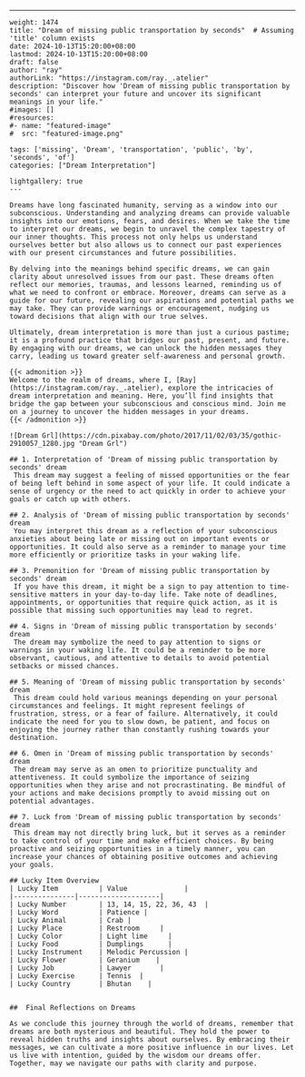 ---
    weight: 1474
    title: "Dream of missing public transportation by seconds"  # Assuming 'title' column exists
    date: 2024-10-13T15:20:00+08:00
    lastmod: 2024-10-13T15:20:00+08:00
    draft: false
    author: "ray"
    authorLink: "https://instagram.com/ray._.atelier"
    description: "Discover how 'Dream of missing public transportation by seconds' can interpret your future and uncover its significant meanings in your life."
    #images: []
    #resources:
    #- name: "featured-image"
    #  src: "featured-image.png"
    
    tags: ['missing', 'Dream', 'transportation', 'public', 'by', 'seconds', 'of']
    categories: ["Dream Interpretation"]
    
    lightgallery: true
    ---
    
    Dreams have long fascinated humanity, serving as a window into our subconscious. Understanding and analyzing dreams can provide valuable insights into our emotions, fears, and desires. When we take the time to interpret our dreams, we begin to unravel the complex tapestry of our inner thoughts. This process not only helps us understand ourselves better but also allows us to connect our past experiences with our present circumstances and future possibilities.
    
    By delving into the meanings behind specific dreams, we can gain clarity about unresolved issues from our past. These dreams often reflect our memories, traumas, and lessons learned, reminding us of what we need to confront or embrace. Moreover, dreams can serve as a guide for our future, revealing our aspirations and potential paths we may take. They can provide warnings or encouragement, nudging us toward decisions that align with our true selves.
    
    Ultimately, dream interpretation is more than just a curious pastime; it is a profound practice that bridges our past, present, and future. By engaging with our dreams, we can unlock the hidden messages they carry, leading us toward greater self-awareness and personal growth.
    
    {{< admonition >}}
    Welcome to the realm of dreams, where I, [Ray](https://instagram.com/ray._.atelier), explore the intricacies of dream interpretation and meaning. Here, you’ll find insights that bridge the gap between your subconscious and conscious mind. Join me on a journey to uncover the hidden messages in your dreams.
    {{< /admonition >}}
    
    ![Dream Grl](https://cdn.pixabay.com/photo/2017/11/02/03/35/gothic-2910057_1280.jpg "Dream Grl")
    
    ## 1. Interpretation of 'Dream of missing public transportation by seconds' dream
     This dream may suggest a feeling of missed opportunities or the fear of being left behind in some aspect of your life. It could indicate a sense of urgency or the need to act quickly in order to achieve your goals or catch up with others.
    
    ## 2. Analysis of 'Dream of missing public transportation by seconds' dream
     You may interpret this dream as a reflection of your subconscious anxieties about being late or missing out on important events or opportunities. It could also serve as a reminder to manage your time more efficiently or prioritize tasks in your waking life.
    
    ## 3. Premonition for 'Dream of missing public transportation by seconds' dream
     If you have this dream, it might be a sign to pay attention to time-sensitive matters in your day-to-day life. Take note of deadlines, appointments, or opportunities that require quick action, as it is possible that missing such opportunities may lead to regret.
    
    ## 4. Signs in 'Dream of missing public transportation by seconds' dream
     The dream may symbolize the need to pay attention to signs or warnings in your waking life. It could be a reminder to be more observant, cautious, and attentive to details to avoid potential setbacks or missed chances.
    
    ## 5. Meaning of 'Dream of missing public transportation by seconds' dream
     This dream could hold various meanings depending on your personal circumstances and feelings. It might represent feelings of frustration, stress, or a fear of failure. Alternatively, it could indicate the need for you to slow down, be patient, and focus on enjoying the journey rather than constantly rushing towards your destination.
    
    ## 6. Omen in 'Dream of missing public transportation by seconds' dream
     The dream may serve as an omen to prioritize punctuality and attentiveness. It could symbolize the importance of seizing opportunities when they arise and not procrastinating. Be mindful of your actions and make decisions promptly to avoid missing out on potential advantages.
    
    ## 7. Luck from 'Dream of missing public transportation by seconds' dream
     This dream may not directly bring luck, but it serves as a reminder to take control of your time and make efficient choices. By being proactive and seizing opportunities in a timely manner, you can increase your chances of obtaining positive outcomes and achieving your goals.
    
    ## Lucky Item Overview
    | Lucky Item          | Value              |
    |---------------|--------------------|
    | Lucky Number        | 13, 14, 15, 22, 36, 43  |
    | Lucky Word          | Patience |
    | Lucky Animal        | Crab |
    | Lucky Place         | Restroom     |
    | Lucky Color         | Light lime     |
    | Lucky Food          | Dumplings      |
    | Lucky Instrument    | Melodic Percussion |
    | Lucky Flower        | Geranium    |
    | Lucky Job           | Lawyer       |
    | Lucky Exercise      | Tennis  |
    | Lucky Country       | Bhutan    |
    
    
    ##  Final Reflections on Dreams
    
    As we conclude this journey through the world of dreams, remember that dreams are both mysterious and beautiful. They hold the power to reveal hidden truths and insights about ourselves. By embracing their messages, we can cultivate a more positive influence in our lives. Let us live with intention, guided by the wisdom our dreams offer. Together, may we navigate our paths with clarity and purpose.
    
